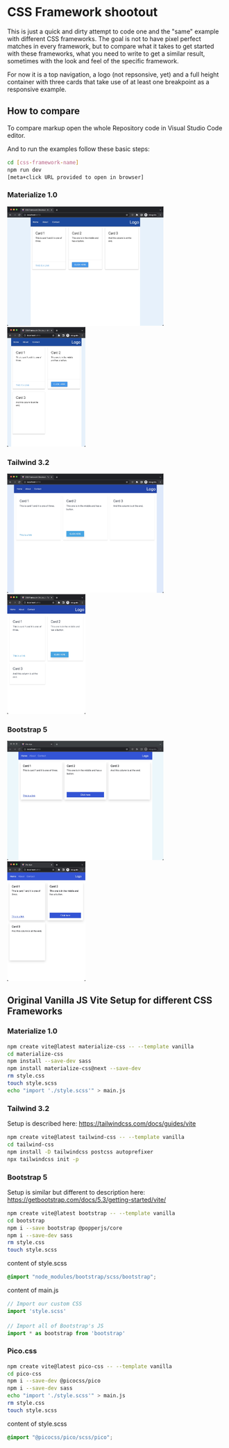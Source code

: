 # CSS Framework shootout

This is just a quick and dirty attempt to code one and the "same" example with different CSS frameworks.
The goal is not to have pixel perfect matches in every framework, but to compare what it takes to get started with these frameworks, what you need to write to get a similar result, sometimes with the look and feel of the specific framework.

For now it is a top navigation, a logo (not repsonsive, yet) and a full height container with three cards that take use of at least one breakpoint as a responsive example.

## How to compare

To compare markup open the whole Repository code in Visual Studio Code editor.

And to run the examples follow these basic steps:

```bash
cd [css-framework-name]
npm run dev
[meta+click URL provided to open in browser]
```

### Materialize 1.0
<img src="screenshots/materialize-css-01.JPG" width="360" /> <img src="screenshots/materialize-css-02.JPG" width="180" />

### Tailwind 3.2
<img src="screenshots/tailwind-css-01.JPG" width="360" /> <img src="screenshots/tailwind-css-02.JPG" width="180" />

### Bootstrap 5
<img src="screenshots/bootstrap-01.JPG" width="360" /> <img src="screenshots/bootstrap-02.JPG" width="180" />

## Original Vanilla JS Vite Setup for different CSS Frameworks

### Materialize 1.0

```bash
npm create vite@latest materialize-css -- --template vanilla
cd materialize-css
npm install --save-dev sass
npm install materialize-css@next --save-dev
rm style.css
touch style.scss
echo "import './style.scss'" > main.js
```

### Tailwind 3.2

Setup is described here: https://tailwindcss.com/docs/guides/vite

```bash
npm create vite@latest tailwind-css -- --template vanilla
cd tailwind-css
npm install -D tailwindcss postcss autoprefixer
npx tailwindcss init -p
```

### Bootstrap 5

Setup is similar but different to description here: https://getbootstrap.com/docs/5.3/getting-started/vite/

```bash
npm create vite@latest bootstrap -- --template vanilla
cd bootstrap
npm i --save bootstrap @popperjs/core
npm i --save-dev sass
rm style.css
touch style.scss
```

content of style.scss

```scss
@import "node_modules/bootstrap/scss/bootstrap";
```

content of main.js

```js
// Import our custom CSS
import 'style.scss'

// Import all of Bootstrap's JS
import * as bootstrap from 'bootstrap'
```

### Pico.css

```bash
npm create vite@latest pico-css -- --template vanilla
cd pico-css
npm i --save-dev @picocss/pico
npm i --save-dev sass
echo "import './style.scss'" > main.js
rm style.css
touch style.scss
```

content of style.scss

```scss
@import "@picocss/pico/scss/pico";
```
